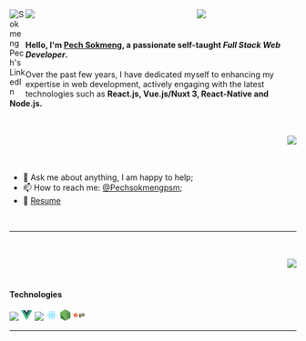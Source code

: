 
<div>
  <a href="https://www.linkedin.com/in/pechsokmeng">
    <img align="left" alt="Sokmeng Pech's LinkedIn" width="28px" src="https://raw.githubusercontent.com/PapirusDevelopmentTeam/papirus_icons/6bbbd5920d81c10bf92a22005fbcd81e9195a082/src/apps_linkedin.svg" />
  </a>
  <a href="https://github.com/antonkomarev/github-profile-views-counter">
      <img align="left" src="https://komarev.com/ghpvc/?username=sokmeng98&style=for-the-badge">
  </a>
</div>

<img align="right" src="https://i.pinimg.com/736x/32/a1/da/32a1da970e70c746a449b5cccabaeff5.jpg" width="175" />
  
<br />
<br />

#### Hello, I'm [Pech Sokmeng](https://sokmeng.vercel.app), a passionate self-taught <i>Full Stack Web Developer</i>. 

Over the past few years, I have dedicated myself to enhancing my expertise in web development, actively engaging with the latest technologies such as **React.js, Vue.js/Nuxt 3, React-Native and Node.js.**
</div>

<br />
<br />

<div>

<!-- My GitHub's Stats -->

<img align="right" src="https://github-readme-stats.vercel.app/api?username=sokmeng98&show_icons=true&theme=radical&count_private=true" />


<br />
<br />
<br />

- 💬 Ask me about anything, I am happy to help;
- 📫 How to reach me: [@Pechsokmengpsm](mailto://pechsokmengpsm@gmail.com);
- 📝 [Resume](https://drive.google.com/file/d/1DuyjAbR7N1sHFaLlTPL6oP04S7UKmcCf/view?usp=sharing)

</div>

<br />

<hr />

<br />
<br />

<!-- Most Used Technology -->
<img align="right" src="https://github-readme-stats.vercel.app/api/top-langs/?username=sokmeng98&layout=compact&theme=radical" />

<br />
<br />

#### Technologies

<code><img height="20" src="https://raw.githubusercontent.com/nestjs/nestjs.com/master/img/logo-small.svg"></code>
<code><img height="20" src="https://raw.githubusercontent.com/github/explore/80688e429a7d4ef2fca1e82350fe8e3517d3494d/topics/vue/vue.png"></code>
<code><img height="20" src="https://d33wubrfki0l68.cloudfront.net/20979b327688c53075609a26ac66a25e4f59e8bb/96b62/logos/nuxt-emoji-white.png"></code>
<code><img height="20" src="https://raw.githubusercontent.com/github/explore/80688e429a7d4ef2fca1e82350fe8e3517d3494d/topics/react/react.png"></code>
<code><img height="20" src="https://raw.githubusercontent.com/github/explore/80688e429a7d4ef2fca1e82350fe8e3517d3494d/topics/nodejs/nodejs.png"></code>
<code><img height="20" src="https://raw.githubusercontent.com/github/explore/80688e429a7d4ef2fca1e82350fe8e3517d3494d/topics/git/git.png"></code>

<hr>

<br />
<!--
**ChrisLegaxy/ChrisLegaxy** is a ✨ _special_ ✨ repository because its `README.md` (this file) appears on your GitHub profile.
![ChrisLegaxy's Top Lang](https://github-readme-stats.vercel.app/api/top-langs/?username=chrislegaxy&layout=compact&theme=radical)
Here are some ideas to get you started:

- 🔭 I’m currently working on ...
- 🌱 I’m currently learning ...
- 👯 I’m looking to collaborate on ...
- 🤔 I’m looking for help with ...
- 💬 Ask me about ...
- 📫 How to reach me: ...
- 😄 Pronouns: ...
- ⚡ Fun fact: ...
